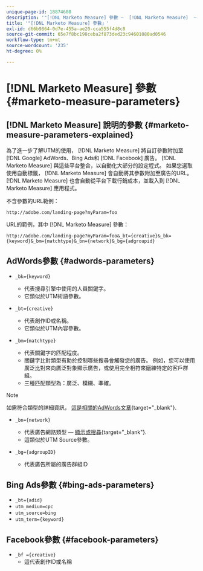 ```yaml
---
unique-page-id: 18874608
description: '"[!DNL Marketo Measure] 參數 —  [!DNL Marketo Measure]  — 產品檔案」'
title: '"[!DNL Marketo Measure] 參數」'
exl-id: d66b9864-0d7e-455a-ae20-cca555f4d8c8
source-git-commit: 65e7f8bc198ceba2f873ded23c94601080ad0546
workflow-type: tm+mt
source-wordcount: '235'
ht-degree: 0%

---
```


# [!DNL Marketo Measure] 參數 {#marketo-measure-parameters}

## [!DNL Marketo Measure] 說明的參數 {#marketo-measure-parameters-explained}

為了進一步了解UTM的使用， [!DNL Marketo Measure] 將自訂參數附加至 [!DNL Google] AdWords、Bing Ads和 [!DNL Facebook] 廣告。 [!DNL Marketo Measure] 與這些平台整合，以自動化大部分的設定程式。 如果您選取使用自動標籤， [!DNL Marketo Measure] 會自動將其參數附加至廣告的URL。 [!DNL Marketo Measure] 也會自動從平台下載行銷成本，並載入到 [!DNL Marketo Measure] 應用程式。

不含參數的URL範例：

`http://adobe.com/landing-page?myParam=foo`

URL的範例，其中 [!DNL Marketo Measure] 參數：

`http://adobe.com/landing-page?myParam=foo&_bt={creative}&_bk={keyword}&_bm={matchtype}&_bn={network}&_bg={adgroupid}`

## AdWords參數 {#adwords-parameters}

* `_bk={keyword}`
   * 代表搜尋引擎中使用的人員關鍵字。
   * 它類似於UTM術語參數。

* `_bt={creative}`
   * 代表創作ID或名稱。
   * 它類似於UTM內容參數。

* `_bm={matchtype}`
   * 代表關鍵字的匹配程度。
   * 關鍵字比對類型有助於控制哪些搜尋會觸發您的廣告。 例如，您可以使用廣泛比對來向廣泛對象顯示廣告，或使用完全相符來磨練特定的客戶群組。
   * 三種匹配類型為：廣泛、模糊、準確。

>[!NOTE]
>
>如需符合類型的詳細資訊， [這是相關的AdWords文章](https://support.google.com/adwords/answer/2497836?hl=en){target="_blank"}.

* `_bn={network}`
   * 代表廣告網路類型 —  [顯示或搜尋](https://support.google.com/adwords/answer/1752334?hl=en){target="_blank"}.
   * 這類似於UTM Source參數。

* `_bg={adgroupID}`
   * 代表廣告所屬的廣告群組ID

## Bing Ads參數 {#bing-ads-parameters}

* `_bt={adid}`
* `utm_medium=cpc`
* `utm_source=bing`
* `utm_term={keyword}`

## Facebook參數 {#facebook-parameters}

* `_bf ={creative}`
   * 這代表創作ID或名稱

